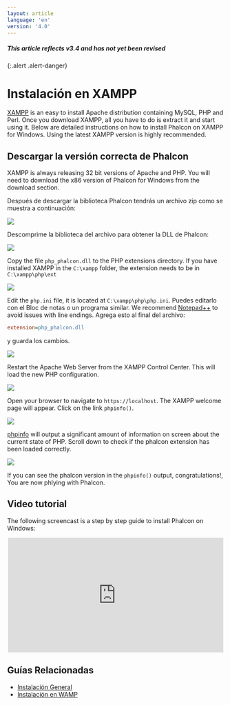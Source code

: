 ```yaml
---
layout: article
language: 'en'
version: '4.0'
---
```

##### This article reflects v3.4 and has not yet been revised

{:.alert .alert-danger}

<a name='overview'></a>

# Instalación en XAMPP

[XAMPP](https://www.apachefriends.org/download.html) is an easy to install Apache distribution containing MySQL, PHP and Perl. Once you download XAMPP, all you have to do is extract it and start using it. Below are detailed instructions on how to install Phalcon on XAMPP for Windows. Using the latest XAMPP version is highly recommended.

<a name='phalcon'></a>

## Descargar la versión correcta de Phalcon

XAMPP is always releasing 32 bit versions of Apache and PHP. You will need to download the x86 version of Phalcon for Windows from the download section.

Después de descargar la biblioteca Phalcon tendrás un archivo zip como se muestra a continuación:

![](/assets/images/content/webserver-xampp-1.png)

Descomprime la biblioteca del archivo para obtener la DLL de Phalcon:

![](/assets/images/content/webserver-xampp-2.png)

Copy the file `php_phalcon.dll` to the PHP extensions directory. If you have installed XAMPP in the `C:\xampp` folder, the extension needs to be in `C:\xampp\php\ext`

![](/assets/images/content/webserver-xampp-3.png)

Edit the `php.ini` file, it is located at `C:\xampp\php\php.ini`. Puedes editarlo con el Bloc de notas o un programa similar. We recommend [Notepad++](https://notepad-plus-plus.org/) to avoid issues with line endings. Agrega esto al final del archivo:

```ini
extension=php_phalcon.dll
```

y guarda los cambios.

![](/assets/images/content/webserver-xampp-4.png)

Restart the Apache Web Server from the XAMPP Control Center. This will load the new PHP configuration.

![](/assets/images/content/webserver-xampp-5.png)

Open your browser to navigate to `https://localhost`. The XAMPP welcome page will appear. Click on the link `phpinfo()`.

![](/assets/images/content/webserver-xampp-6.png)

[phpinfo](https://php.net/manual/en/function.phpinfo.php) will output a significant amount of information on screen about the current state of PHP. Scroll down to check if the phalcon extension has been loaded correctly.

![](/assets/images/content/webserver-xampp-7.png)

If you can see the phalcon version in the `phpinfo()` output, congratulations!, You are now phlying with Phalcon.

<a name='screencast'></a>

## Video tutorial

The following screencast is a step by step guide to install Phalcon on Windows:

<div align="center">
  <iframe src="https://player.vimeo.com/video/40265988" 
          width="500" 
          height="266" 
          frameborder="0" webkitallowfullscreen mozallowfullscreen allowfullscreen>
  </iframe>
</div>

<a name='related'></a>

## Guías Relacionadas

* [Instalación General](/4.0/en/installation)
* [Instalación en WAMP](/4.0/en/webserver-wamp)